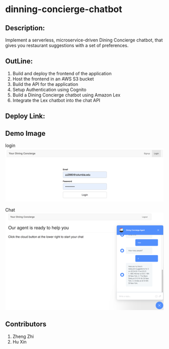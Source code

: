 # dinning-concierge-chatbot

## Description:
Implement a serverless, microservice-driven  Dining Concierge chatbot, that gives you restaurant suggestions with a set of preferences.

## OutLine:
1. Build and deploy the frontend of the application
2. Host the frontend in an AWS S3 bucket
3. Build the API for the application
4. Setup Authentication using Cognito
5. Build a Dining Concierge chatbot using Amazon Lex
6. Integrate the Lex chatbot into the chat API

## Deploy Link:


## Demo Image
login
![GitHub Logo](/image/login.png)

Chat
![GitHub Logo](/image/chat.png)



## Contributors
1. Zheng Zhi
2. Hu Xin
